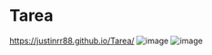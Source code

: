 # Tarea
https://justinrr88.github.io/Tarea/
![image](https://user-images.githubusercontent.com/126489355/231626230-2cfde07e-e975-4f13-9a7f-3167bce2c285.png)
![image](https://user-images.githubusercontent.com/126489355/231626860-a9c221c2-ab68-40aa-88f3-9d9407756bd4.png)
